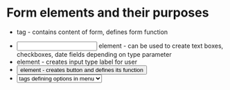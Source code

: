 # Form elements and their purposes
* <form> tag - contains content of form, defines form function
* <input> element - can be used to create text boxes, checkboxes, date fields depending on type parameter
* <label> element - creates input type label for user
* <button> element - creates button and defines its function
* <select> element - creates dropdown menu with <option> tags defining options in menu
